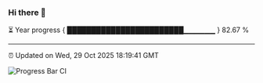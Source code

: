 ### Hi there 👋

⏳ Year progress { ████████████████████████▁▁▁▁▁▁ } 82.67 %

---

⏰ Updated on Wed, 29 Oct 2025 18:19:41 GMT

![Progress Bar CI](https://github.com/code-lakshay/GitHub-Actions-Demo/workflows/Progress%20Bar%20CI/badge.svg)
